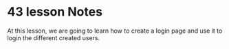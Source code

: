 # 43 lesson Notes

At this lesson, we are going to learn how to create a login page and use it to login the different created users.